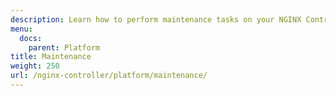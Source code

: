 ```yaml
---
description: Learn how to perform maintenance tasks on your NGINX Controller.
menu:
  docs:
    parent: Platform
title: Maintenance
weight: 250
url: /nginx-controller/platform/maintenance/
---
```

